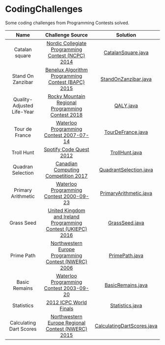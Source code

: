 # CodingChallenges

Some coding challenges from Programming Contests solved.

|Name|Challenge Source|Solution|
|:-----------------------:|:-----------------------------------------------------------------------:|:-----------------------------------------------------------------------------------------------------------------------------------------------------------------------------------------------------------------------------------------------------------------------:|
|Catalan square| [Nordic Collegiate Programming Contest (NCPC) 2014](https://open.kattis.com/problems/catalansquare)| [CatalanSquare.java](https://github.com/borjavelez/CodingChallenges/blob/master/src/CatalanSquare/CatalanSquare.java)|
|Stand On Zanzibar| [Benelux Algorithm Programming Contest (BAPC) 2015](https://open.kattis.com/problems/zanzibar) | [StandOnZanzibar.java](https://github.com/borjavelez/CodingChallenges/blob/master/src/StandOnZanzibar/StandOnZanzibar.java)|
|Quality-Adjusted Life-Year| [Rocky Mountain Regional Programming Contest 2018](https://open.kattis.com/problems/qaly) | [QALY.java](https://github.com/borjavelez/CodingChallenges/blob/master/src/QALY/QALY.java)|
|Tour de France| [Waterloo Programming Contest 2007-07-14](https://open.kattis.com/problems/tourdefrance) | [TourDeFrance.java](https://github.com/borjavelez/CodingChallenges/blob/master/src/TourDeFrance/TourDeFrance.java)|
|Troll Hunt| [Spotify Code Quest 2012](https://open.kattis.com/problems/trollhunt) | [TrollHunt.java](https://github.com/borjavelez/CodingChallenges/blob/master/src/TrollHunt/TrollHunt.java)|
|Quadran Selection| [Canadian Computing Competition 2017](https://open.kattis.com/problems/quadrant) | [QuadrantSelection.java](https://github.com/borjavelez/CodingChallenges/blob/master/src/QuadrantSelection/QuadrantSelection.java)|
|Primary Arithmetic| [ Waterloo Programming Contest 2000-09-23](https://open.kattis.com/problems/primaryarithmetic) | [PrimaryArithmetic.java](https://github.com/borjavelez/CodingChallenges/blob/master/src/PrimaryArithmetic/PrimaryArithmetic.java)|
|Grass Seed| [United Kingdom and Ireland Programming Contest (UKIEPC) 2016](https://open.kattis.com/problems/grassseed) | [GrassSeed.java](https://github.com/borjavelez/CodingChallenges/blob/master/src/GrassSeed/GrassSeed.java)|
|Prime Path| [Northwestern Europe Programming Contest (NWERC) 2006](https://open.kattis.com/problems/primepath) | [PrimePath.java](https://github.com/borjavelez/CodingChallenges/blob/master/src/PrimePath/PrimePath.java)|
|Basic Remains| [Waterloo Programming Contest 2003-09-20](https://open.kattis.com/problems/basicremains) | [BasicRemains.java](https://github.com/borjavelez/CodingChallenges/blob/master/src/BasicRemains/BasicRemains.java)|
|Statistics| [2012 ICPC World Finals](https://open.kattis.com/problems/statistics) | [Statistics.java](https://github.com/borjavelez/CodingChallenges/blob/master/src/Statistics/Statistics.java)|
|Calculating Dart Scores| [Northwestern Europe Regional Contest (NWERC) 2015 ](https://open.kattis.com/problems/calculatingdartscores) | [CalculatingDartScores.java](https://github.com/borjavelez/CodingChallenges/blob/master/src/CalculatingDartScores/CalculatingDartScores.java)|
